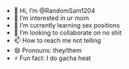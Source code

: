 - 👋 Hi, I’m @RandomSam1204
- 👀 I’m interested in ur mom
- 🌱 I’m currently learning sex positions
- 💞️ I’m looking to collaborate on no shit
- 📫 How to reach me not telling
- 😄 Pronouns: they/them
- ⚡ Fun fact: I do gacha heat

<!---
RandomSam1204/RandomSam1204 is a ✨ special ✨ repository because its `README.md` (this file) appears on your GitHub profile.
You can click the Preview link to take a look at your changes.
--->
